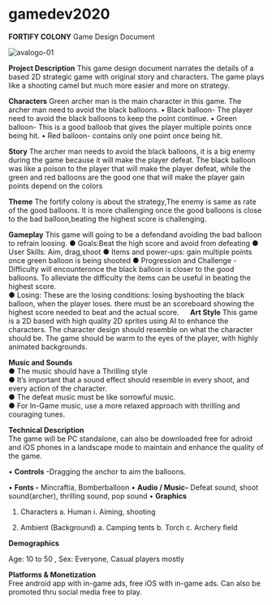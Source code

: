 # gamedev2020

**FORTIFY COLONY**
Game Design Document

![avalogo-01](https://user-images.githubusercontent.com/73097784/96465897-8db84900-123a-11eb-90c8-5a2dd52d9858.png)

**Project Description**
This game design document narrates the details of a based 2D strategic game with original story and characters. The game plays like a shooting camel but much more easier and more on strategy.	
				
**Characters**
Green archer man is the main character in this game. The archer man need to avoid the black balloons.
•	Black balloon- The player need to avoid the black balloons to keep the point continue.
•	Green balloon- This is a good balloob that gives the player multiple points once being hit.
•       Red balloon- contains only one point once being hit.	

**Story**
The archer man needs to avoid the black balloons, it is a big enemy during the game because it will make the player defeat. The black balloon was like a poison to the player that will make the player defeat, while the green and red balloons are the good one that will make the player gain points depend on the colors 				
											
**Theme**
The fortify colony is about the strategy,The enemy is same as rate of the good balloons. It is more challenging once the good balloons is close to the bad balloon,beating the highest score is challenging.	

**Gameplay**
This game will going to be a defendand avoiding the bad balloon to refrain loosing.
●	Goals:Beat the high score and avoid from defeating
●	User Skills: Aim, drag,shoot
●	Items and power-ups: gain multiple points once green balloon is being shooted
●	Progression and Challenge - Difficulty will encounteronce the black balloon is closer to the good balloons. To alleviate the difficulty the items can be useful in beating the highest score.			
●	Losing: These are the losing conditions: losing byshooting the black balloon, when the player loses. there must be an scoreboard showing the highest score needed to beat and the actual score.
 
**Art Style** 
This game is  a 2D based with high quality 2D sprites using AI to enhance the characters. The character design should resemble on what the character should be. The game should be warm to the eyes of the player, with highly animated backgrounds.

**Music and Sounds**							
●	The music should have a Thrilling style							
●	It’s important that a sound effect should resemble in every shoot, and every action of the character.								
●	The defeat music must be like sorrowful music.							
●	For In-Game music, use a more relaxed approach with thrilling and couraging tunes.

**Technical Description**								
The game will be PC standalone, can also be downloaded free for adroid and iOS phones in a landscape mode to  maintain and enhance the quality of the game.

•	**Controls** -Dragging the anchor to aim the balloons.

•	**Fonts -** Mincraftia, Bomberballoon
•	**Audio / Music-** Defeat sound, shoot sound(archer), thrilling sound, pop sound
•	**Graphics**
1.	Characters
a.	Human
i.	Aiming, shooting

2.	Ambient (Background)
a.	Camping tents
b.	Torch
c.	Archery field

**Demographics** 
		
Age: 10 to 50 , Sex: Everyone, Casual players mostly 
										
**Platforms & Monetization**		
Free android app with in-game ads, free iOS with in-game ads. Can also be promoted thru social media free to play.							
					

				





